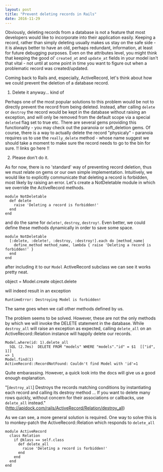 ```yaml
---
layout: post
title: "Prevent deleting records in Rails"
date: 2016-11-29
---
```


Obviously, deleting records from a database is not a feature that most developers would like to incorporate into their application easily. Keeping a record, rather than simply deleting usually makes us stay on the safe side - it is always better to have an old, perhaps redundant, information, at least for future debugging purposes. Even on the attributes level, you might think that keeping the good ol' `created_at` and `update_at` fields in your model isn't that vital - not until at some point in time you want to figure out when a problematic record was created/updated. 

Coming back to Rails and, especially, ActiveRecord, let's think about how we could prevent the deletion of a database record.

1. Delete it anyway... kind of

Perhaps one of the most popular solutions to this problem would be not to directly prevent the record from being deleted. Instead, after calling `delete` or `destroy` the record would be kept in the database without raising an exception, and will only be removed from the default scope via a special `deleted` flag set to true etc. There are several gems providing this functionality - you may check out the paranoia or soft_deletion gems. Of course, there is a way to actually delete the record "physicaly" - paranoia requires us to use the `really_delete` method - whose name suggest we should take a moment to make sure the record needs to go to the bin for sure. !! links go here !!

2. Please don't do it.

As for now, there is no 'standard' way of preventing record deletion, thus we must relate on gems or our own simple implementation. Intuitively, we would like to explicitly communicate that deleting a record is forbidden, most likely by raising an error. Let's create a NotDeletable module in which we override the ActiveRecord methods.

```
module NotDeletable
  def delete
    raise 'Deleting a record is forbidden!'
  end
end
```

and do the same for `delete!`, `destroy`, `destroy!`. Even better, we could define these methods dynamically in order to save some space.

```
module NotDeletable
  [:delete, :delete!, :destroy, :destroy!].each do |method_name|
    define_method method_name, lambda { raise 'Deleting a record is forbidden!' }
  end
end
```

after including it to our `Model` ActiveRecord subclass we can see it works pretty neat.

object = Model.create
object.delete

will indeed result in an exception

```
RuntimeError: Destroying Model is forbidden!

```
The same goes when we call other methods defined by us.

The problem seems to be solved. However, these are not the only methods by which we will invoke the DELETE statement in the database. While `destroy_all` will raise an exception as expected, calling `delete_all` on an ActiveRecord::Relation instance will happily delete our records.

```
Model.where(id: 1).delete_all
  SQL (2.7ms)  DELETE FROM "models" WHERE "models"."id" = $1  [["id", 1]]
=> 1
Model.find(1)
ActiveRecord::RecordNotFound: Couldn't find Model with 'id'=1
```

Quite embarassing. However, a quick look into the docs will give us a good enough explanation.

"[`destroy_all`] Destroys the records matching conditions by instantiating each record and calling its destroy method ... If you want to delete many rows quickly, without concern for their associations or callbacks, use `delete_all` instead."
(http://apidock.com/rails/ActiveRecord/Relation/destroy_all)

As we can see, a more general solution is required. One way to solve this is to monkey-patch the ActiveRecord::Relation which responds to `delete_all`

```
module ActiveRecord
  class Relation
    if @klass == self.class
      def delete_all
        raise 'Deleting a record is forbidden!'
      end
    end
  end
end
```

